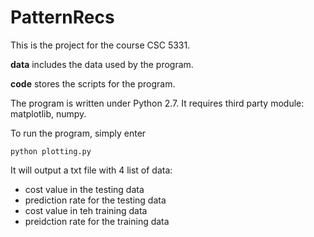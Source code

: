 # PatternRecs

This is the project for the course CSC 5331.

**data**  includes the data used by the program.

**code** stores the scripts for the program. 

The program is written under Python 2.7. 
It requires third party module: matplotlib, numpy. 

To run the program, simply enter 
~~~
python plotting.py
~~~
It will output a txt file with 4 list of data: 
- cost value in the testing data
- prediction rate for the testing data
- cost value in teh training data
- preidction rate for the training data
